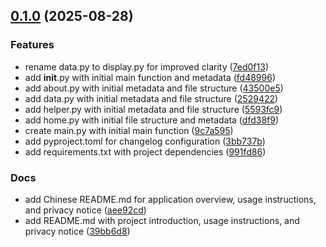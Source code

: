 <!-- insertion marker -->
<a name="0.1.0"></a>

## [0.1.0](https://github.com///compare/0eb171b3204362c28c79a12781d1e7d305f92b33...0.1.0) (2025-08-28)

### Features

- rename data.py to display.py for improved clarity ([7ed0f13](https://github.com///commit/7ed0f13a55d8113ec22dc2dac5726556c9a67419))
- add __init__.py with initial main function and metadata ([fd48996](https://github.com///commit/fd48996439d9b4644cfc48c3d1fccce0575d575e))
- add about.py with initial metadata and file structure ([43500e5](https://github.com///commit/43500e5983b064c5e8e60cd30bb336ce3106b448))
- add data.py with initial metadata and file structure ([2529422](https://github.com///commit/25294226e8f69e65949acb52af859e2ea1dba04d))
- add helper.py with initial metadata and file structure ([5593fc9](https://github.com///commit/5593fc9bee84e7ceb6b98cbb1e6e5a9fd8c01c66))
- add home.py with initial file structure and metadata ([dfd38f9](https://github.com///commit/dfd38f9e527971129e7ae93feea5ca6eda2829de))
- create main.py with initial main function ([9c7a595](https://github.com///commit/9c7a5959df6a2eb6548009a5aedaf7f8284b2fac))
- add pyproject.toml for changelog configuration ([3bb737b](https://github.com///commit/3bb737bd84750682966c092efc60027c75aee10a))
- add requirements.txt with project dependencies ([991fd86](https://github.com///commit/991fd866d074ad9f828e5985577db8fe90e7b139))

### Docs

- add Chinese README.md for application overview, usage instructions, and privacy notice ([aee92cd](https://github.com///commit/aee92cd39bcb26967cf7a77124d3c92da8dc687f))
- add README.md with project introduction, usage instructions, and privacy notice ([39bb6d8](https://github.com///commit/39bb6d82e5b3504ffc33311056fd3c27490a7cc7))


